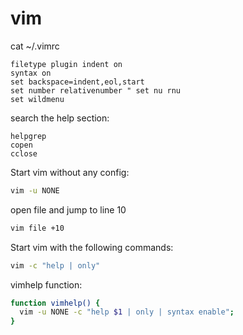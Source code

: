 # vim

cat ~/.vimrc
```vim
filetype plugin indent on
syntax on
set backspace=indent,eol,start
set number relativenumber " set nu rnu
set wildmenu
```

search the help section:
```vim
helpgrep
copen
cclose
```

Start vim without any config:
```bash
vim -u NONE
```

open file and jump to line 10
```bash
vim file +10
```

Start vim with the following commands:
```bash
vim -c "help | only"
```

vimhelp function:
```bash
function vimhelp() {
  vim -u NONE -c "help $1 | only | syntax enable";
}
```
